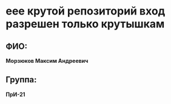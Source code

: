 # еее крутой репозиторий вход разрешен только крутышкам

## ФИО:
**Морзюков Максим Андреевич**

## Группа:
**ПрИ-21**
